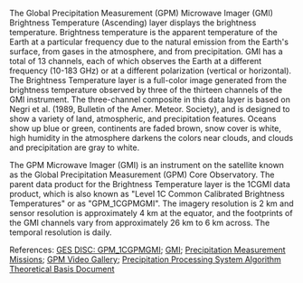 The Global Precipitation Measurement (GPM) Microwave Imager (GMI) Brightness Temperature (Ascending) layer displays the brightness temperature. Brightness temperature is the apparent temperature of the Earth at a particular frequency due to the natural emission from the Earth's surface, from gases in the atmosphere, and from precipitation. GMI has a total of 13 channels, each of which observes the Earth at a different frequency (10-183 GHz) or at a different polarization (vertical or horizontal). The Brightness Temperature layer is a full-color image generated from the brightness temperature observed by three of the thirteen channels of the GMI instrument. The three-channel composite in this data layer is based on Negri et al. (1989, Bulletin of the Amer. Meteor. Society), and is designed to show a variety of land, atmospheric, and precipitation features. Oceans show up blue or green, continents are faded brown, snow cover is white, high humidity in the atmosphere darkens the colors near clouds, and clouds and precipitation are gray to white.

The GPM Microwave Imager (GMI) is an instrument on the satellite known as the Global Precipitation Measurement (GPM) Core Observatory. The parent data product for the Brightness Temperature layer is the 1CGMI data product, which is also known as "Level 1C Common Calibrated Brightness Temperatures" or as "GPM_1CGPMGMI". The imagery resolution is 2 km and sensor resolution is approximately 4 km at the equator, and the footprints of the GMI channels vary from approximately 26 km to 6 km across. The temporal resolution is daily.

References: [GES DISC: GPM_1CGPMGMI](https://disc.gsfc.nasa.gov/datasets/GPM_1CGPMGMI_05/summary); [GMI](https://gpm.nasa.gov/gpm/flight-project/gmi);
[Precipitation Measurement Missions](https://pps.gsfc.nasa.gov); [GPM Video Gallery](https://www.nasa.gov/mission_pages/GPM/videos/index.html); [Precipitation Processing System Algorithm Theoretical Basis Document](https://pps.gsfc.nasa.gov/Documents/L1C_ATBD.pdf)
